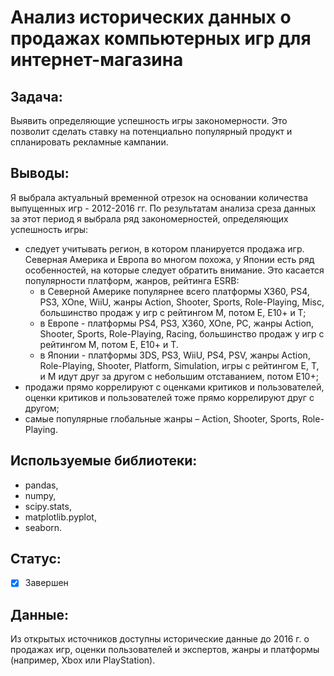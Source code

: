 # Анализ исторических данных о продажах компьютерных игр для интернет-магазина 

## Задача: 

Выявить определяющие успешность игры закономерности. Это позволит сделать ставку на потенциально популярный продукт и спланировать рекламные кампании.

## Выводы:

Я выбрала актуальный временной отрезок на основании количества выпущенных игр - 2012-2016 гг. 
По результатам анализа среза данных за этот период я выбрала ряд закономерностей,  определяющих успешность игры:
- следует учитывать регион, в котором планируется продажа игр. Северная Америка и Европа во многом похожа, у Японии есть ряд особенностей, на которые следует обратить внимание. Это касается популярности платформ, жанров, рейтинга ESRB:
  - в Северной Америке популярнее всего платформы Х360, PS4, PS3, ХОne, WiiU, жанры Action, Shooter, Sports, Role-Playing, Misc, большинство продаж у игр с рейтингом М, потом Е, Е10+ и Т;
  - в Европе - платформы PS4, PS3, X360, XOne, PC, жанры Action, Shooter, Sports, Role-Playing, Racing, большинство продаж у игр с рейтингом М, потом Е, Е10+ и Т. 
  - в Японии - платформы 3DS, PS3, WiiU, PS4, PSV, жанры Action, Role-Playing, Shooter, Platform, Simulation, игры с рейтингом Е, Т, и М идут друг за другом с небольшим отставанием, потом Е10+;
- продажи прямо коррелируют с оценками критиков и пользователей, оценки критиков и пользователей тоже прямо коррелируют друг с другом;
- самые популярные глобальные жанры – Action, Shooter, Sports, Role-Playing.

## Используемые библиотеки:

- pandas, 
- numpy, 
- scipy.stats, 
- matplotlib.pyplot, 
- seaborn.

## Статус:

- [x] Завершен

## Данные:

Из открытых источников доступны исторические данные до 2016 г. о продажах игр, оценки пользователей и экспертов, жанры и платформы (например, Xbox или PlayStation).

